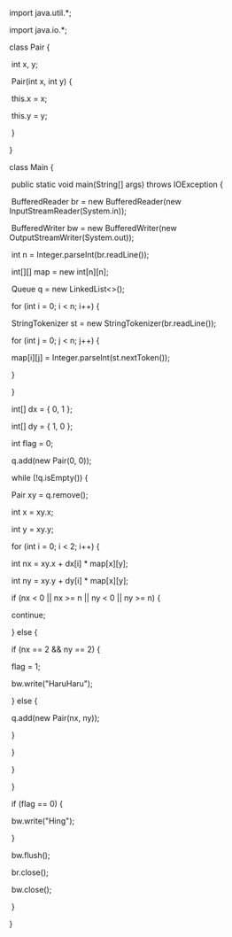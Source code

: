 import java.util.*;

import java.io.*;

class Pair {

​    int x, y;

​    Pair(int x, int y) {

​        this.x = x;

​        this.y = y;

​    }

}

class Main {

​    public static void main(String[] args) throws IOException {

​        BufferedReader br = new BufferedReader(new InputStreamReader(System.in));

​        BufferedWriter bw = new BufferedWriter(new OutputStreamWriter(System.out));

​        int n = Integer.parseInt(br.readLine());

​        int[][] map = new int[n][n];

​        Queue<Pair> q = new LinkedList<>();

​        for (int i = 0; i < n; i++) {

​            StringTokenizer st = new StringTokenizer(br.readLine());

​            for (int j = 0; j < n; j++) {

​                map[i][j] = Integer.parseInt(st.nextToken());

​            }

​        }

​        int[] dx = { 0, 1 };

​        int[] dy = { 1, 0 };

​        int flag = 0;

​        q.add(new Pair(0, 0));

​        while (!q.isEmpty()) {

​            Pair xy = q.remove();

​            int x = xy.x;

​            int y = xy.y;

​            for (int i = 0; i < 2; i++) {

​                int nx = xy.x + dx[i] * map[x][y];

​                int ny = xy.y + dy[i] * map[x][y];

​                if (nx < 0 || nx >= n || ny < 0 || ny >= n) {

​                    continue;

​                } else {

​                    if (nx == 2 && ny == 2) {

​                        flag = 1;

​                        bw.write("HaruHaru");

​                    } else {

​                        q.add(new Pair(nx, ny));

​                    }

​                }

​            }

​        }

​        if (flag == 0) {

​            bw.write("Hing");

​        }

​        bw.flush();

​        br.close();

​        bw.close();

​    }

}